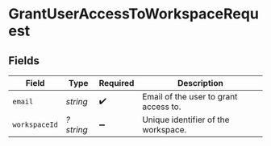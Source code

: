 # GrantUserAccessToWorkspaceRequest


## Fields

| Field                                 | Type                                  | Required                              | Description                           |
| ------------------------------------- | ------------------------------------- | ------------------------------------- | ------------------------------------- |
| `email`                               | *string*                              | :heavy_check_mark:                    | Email of the user to grant access to. |
| `workspaceId`                         | *?string*                             | :heavy_minus_sign:                    | Unique identifier of the workspace.   |